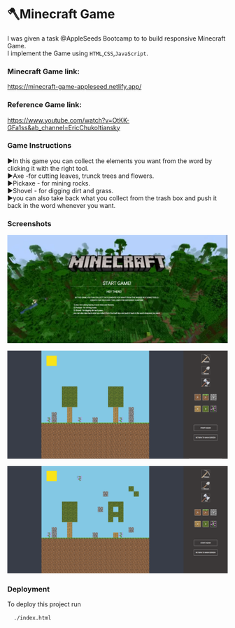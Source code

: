 # 🪓Minecraft Game

I was given a task @AppleSeeds Bootcamp to to build responsive Minecraft Game.<br>
I implement the Game using `HTML`,`CSS`,`JavaScript`.

### Minecraft Game link:

https://minecraft-game-appleseed.netlify.app/

### Reference Game link:

https://www.youtube.com/watch?v=OtKK-GFa1ss&ab_channel=EricChukoltiansky

### Game Instructions

▶In this game you can collect the elements you want from the word by clicking it with the right tool.<br>
▶Axe -for cutting leaves, trunck trees and flowers.<br>
▶Pickaxe - for mining rocks.<br>
▶Shovel - for digging dirt and grass.<br>
▶you can also take back what you collect from the trash box and push it back in the word whenever you want.<br>

### Screenshots

![Alt text](/assets/welcome_screen.png)

![plot](/assets/main_game.png)

![plot](/assets/game_action.png)

### Deployment

To deploy this project run

```bash
  ./index.html
```
